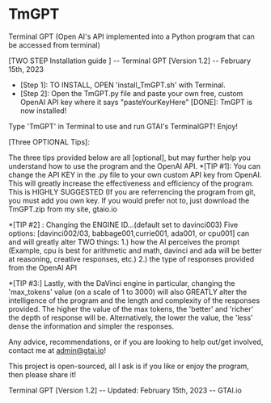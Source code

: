 # TmGPT
Terminal GPT (Open AI's API implemented into a Python program that can be accessed from terminal)

[TWO STEP Installation guide ] -- Terminal GPT [Version 1.2] -- February 15th, 2023
* [Step 1]: TO INSTALL, OPEN 'install_TmGPT.sh' with Terminal.
* [Step 2]: Open the TmGPT.py file and paste your own free, custom OpenAI API key where it says "pasteYourKeyHere"
[DONE]: TmGPT is now installed! 

Type 'TmGPT' in Terminal to use and run GTAI's TerminalGPT! 
Enjoy!

[Three OPTIONAL Tips]:

The three tips provided below are all [optional], but may further help you understand how to use the program and the OpenAI API.
*[TIP #1]: You can change the API KEY in the .py file to your own custom API key from OpenAI. This will greatly increase the effectiveness and efficiency of the program. This is HIGHLY SUGGESTED (If you are referrencing the program from git, you must add you own key. If you would prefer not to, just download the TmGPT.zip from my site, gtaio.io

*[TIP #2] : Changing the ENGINE ID...(default set to davinci003)
		Five options: [davinci002/03, babbage001,currie001, ada001, or cpu001] can and will greatly alter TWO things:
	1.) how the AI perceives the prompt (Example, cpu is best for arithmetic and math, davinci and ada will be better at reasoning, creative responses, etc.)
	2.) the type of responses provided from the OpenAI API
	
*[TIP #3:] Lastly, with the DaVinci engine in particular, changing the 'max_tokens' value (on a scale of 1 to 3000) will also GREATLY alter the intelligence of the program and the length and complexity of the responses provided. 
	The higher the value of the max tokens, the 'better' and 'richer' the depth of response will be. 
	Alternatively, the lower the value, the 'less' dense the information and simpler the responses.
	
Any advice, recommendations, or if you are looking to help out/get involved, contact me at admin@gtai.io!

This project is open-sourced, all I ask is if you like or enjoy the program, then please share it!

Terminal GPT [Version 1.2] -- Updated: February 15th, 2023 -- GTAI.io


